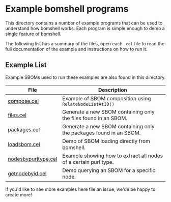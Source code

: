 # Example bomshell programs

This directory contains a number of example programs that can be used to 
understand how bomshell works. Each program is simple enough to demo a
single feature of bomshell.

The following list has a summary of the files, open each `.cel` file to 
read the full documentation of the example and instructions on how to run it.

## Example List

Example SBOMs used to run these examples are also found in this directory.

| File | Description | 
| --- | --- |
| [compose.cel](compose.cel) | Example of SBOM composition using `RelateNodeListAtID()` |
| [files.cel](files.cel) | Generate a new SBOM containing only the files found in an SBOM. |
| [packages.cel](packages.cel) | Generate a new SBOM containing only the packages found in an SBOM. |
| [loadsbom.cel](loadsbom.cel) | Demo of SBOM loading directly from bomshell. |
| [nodesbypurltype.cel](nodesbypurltype.cel) | Example showing how to extract all nodes of a certain purl type. |
| [getnodebyid.cel](getnodebyid.cel) | Demo querying an SBOM for a specific node. |

If you'd like to see more examples here file an issue, we'de be happy to create
more!

